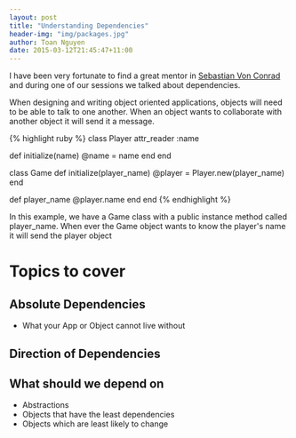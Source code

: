 ```yaml
---
layout: post
title: "Understanding Dependencies"
header-img: "img/packages.jpg"
author: Toan Nguyen
date: 2015-03-12T21:45:47+11:00
---
```

I have been very fortunate to find a great mentor in [Sebastian Von Conrad](https://twitter.com/vonconrad) and during one of our sessions we talked about dependencies.

When designing and writing object oriented applications, objects will need to be able to talk to one another. When an object wants to collaborate with another object it will send it a message.

{% highlight ruby %}
class Player
  attr_reader :name

  def initialize(name)
    @name = name
  end
end

class Game
  def initialize(player_name)
    @player = Player.new(player_name)
  end

  def player_name
    @player.name
  end
end
{% endhighlight %}

In this example, we have a Game class with a public instance method called player_name. When ever the Game object wants to know the player's name it will send the player object

# Topics to cover

## Absolute Dependencies
* What your App or Object cannot live without

## Direction of Dependencies

## What should we depend on
* Abstractions
* Objects that have the least dependencies
* Objects which are least likely to change
